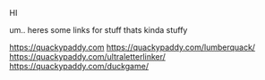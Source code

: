 HI

um.. heres some links for stuff thats kinda stuffy

https://quackypaddy.com
https://quackypaddy.com/lumberquack/
https://quackypaddy.com/ultraletterlinker/
https://quackypaddy.com/duckgame/


<!---
Walabrolu4/Walabrolu4 is a ✨ special ✨ repository because its `README.md` (this file) appears on your GitHub profile.
You can click the Preview link to take a look at your changes.
--->
